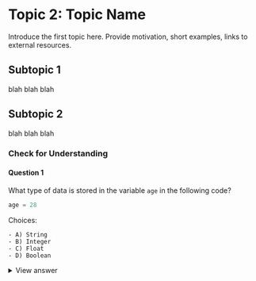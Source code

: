 # Topic 2: Topic Name
Introduce the first topic here. Provide motivation, short examples, links to external resources. 

## Subtopic 1
blah blah blah

## Subtopic 2
blah blah blah

### Check for Understanding

#### Question 1  
What type of data is stored in the variable `age` in the following code?

```python
age = 28
```
Choices:   

    - A) String
    - B) Integer
    - C) Float
    - D) Boolean
  
<details>
<summary>View answer</summary>
**Answer:** B) Integer
</details>
